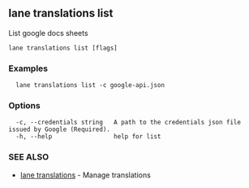 ## lane translations list

List google docs sheets

```
lane translations list [flags]
```

### Examples

```
  lane translations list -c google-api.json
```

### Options

```
  -c, --credentials string   A path to the credentials json file issued by Google (Required).
  -h, --help                 help for list
```

### SEE ALSO

* [lane translations](lane_translations.md)	 - Manage translations

